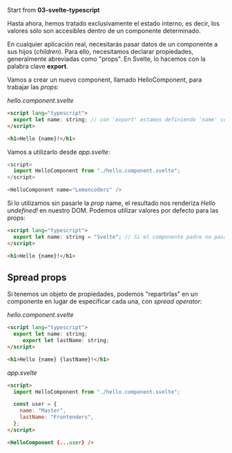 Start from **03-svelte-typescript**

Hasta ahora, hemos tratado exclusivamente el estado interno, es decir, los valores sólo son accesibles dentro de un componente determinado.

En cualquier aplicación real, necesitarás pasar datos de un componente a sus hijos (_children_). Para ello, necesitamos declarar propiedades, generalmente abreviadas como "props". En Svelte, lo hacemos con la palabra clave **export**.

Vamos a crear un nuevo component, llamado HelloComponent, para trabajar las _props_:

_hello.component.svelte_

```html
<script lang="typescript">
  export let name: string; // con 'export' estamos definiendo 'name' como propiedad (props) del componente
</script>

<h1>Hello {name}!</h1>
```

Vamos a utilizarlo desde _app.svelte_:

```js
<script>
  import HelloComponent from "./hello.component.svelte";
</script>

<HelloComponent name="Lemoncoders" />
```

Si lo utilizamos sin pasarle la _prop_ name, el resultado nos renderiza _Hello undefined!_ en nuestro DOM. Podemos utilizar valores por defecto para las props:

```html
<script lang="typescript">
  export let name: string = "Svelte"; // Si el componente padre no pasa valor al hijo, se utilizará el valor por defecto
</script>

<h1>Hello {name}!</h1>
```

## Spread props

Si tenemos un objeto de propiedades, podemos "repartirlas" en un componente en lugar de especificar cada una, con _spread operator_:

_hello.component.svelte_

```html
<script lang="typescript">
  export let name: string;
     export let lastName: string;
</script>

<h1>Hello {name} {lastName}!</h1>
```

_app.svelte_

```html
<script>
  import HelloComponent from "./hello.component.svelte";

  const user = {
    name: "Master",
    lastName: "Frontenders",
  };
</script>

<HelloComponent {...user} />
```
